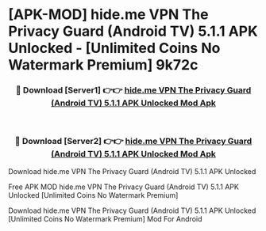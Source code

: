 # [APK-MOD] hide.me VPN  The Privacy Guard (Android TV) 5.1.1 APK Unlocked - [Unlimited Coins No Watermark Premium] 9k72c



<div align="center">
<h3>🔴 Download [Server1] 👉👉 <a href="https://momento.my/?title=hide.me_VPN__The_Privacy_Guard_(Android_TV)_5.1.1_APK_Unlocked">hide.me VPN  The Privacy Guard (Android TV) 5.1.1 APK Unlocked Mod Apk</a></h3><br>

<h3>🔴 Download [Server2] 👉👉 <a href="https://momento.my/?title=hide.me_VPN__The_Privacy_Guard_(Android_TV)_5.1.1_APK_Unlocked">hide.me VPN  The Privacy Guard (Android TV) 5.1.1 APK Unlocked Mod Apk</a></h3>
</div>



Download hide.me VPN  The Privacy Guard (Android TV) 5.1.1 APK Unlocked 

Free APK MOD hide.me VPN  The Privacy Guard (Android TV) 5.1.1 APK Unlocked [Unlimited Coins No Watermark Premium]

Download hide.me VPN  The Privacy Guard (Android TV) 5.1.1 APK Unlocked [Unlimited Coins No Watermark Premium] Mod For Android
